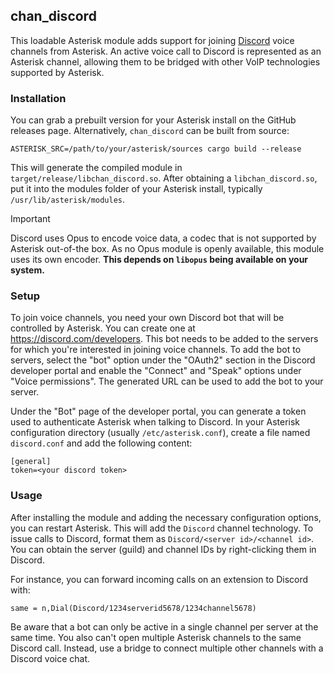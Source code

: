 ## chan\_discord

This loadable Asterisk module adds support for joining [Discord](https://discord.com)
voice channels from Asterisk.
An active voice call to Discord is represented as an Asterisk channel, allowing them to
be bridged with other VoIP technologies supported by Asterisk.

### Installation

You can grab a prebuilt version for your Asterisk install on the GitHub releases page.
Alternatively, `chan_discord` can be built from source:

```
ASTERISK_SRC=/path/to/your/asterisk/sources cargo build --release
```

This will generate the compiled module in `target/release/libchan_discord.so`.
After obtaining a `libchan_discord.so`, put it into the modules folder of your Asterisk
install, typically `/usr/lib/asterisk/modules`.

> [!IMPORTANT]
> Discord uses Opus to encode voice data, a codec that is not supported by Asterisk
> out-of-the box. As no Opus module is openly available, this module uses its
> own encoder. __This depends on `libopus` being available on your system.__

### Setup

To join voice channels, you need your own Discord bot that will be controlled by Asterisk.
You can create one at https://discord.com/developers.
This bot needs to be added to the servers for which you're interested in joining voice channels.
To add the bot to servers, select the "bot" option under the "OAuth2" section in the Discord
developer portal and enable the "Connect" and "Speak" options under "Voice permissions".
The generated URL can be used to add the bot to your server.

Under the "Bot" page of the developer portal, you can generate a token used to authenticate
Asterisk when talking to Discord.
In your Asterisk configuration directory (usually `/etc/asterisk.conf`), create a file
named `discord.conf` and add the following content:

```
[general]
token=<your discord token>
```

### Usage

After installing the module and adding the necessary configuration options, you can restart
Asterisk.
This will add the `Discord` channel technology. To issue calls to Discord, format them as
`Discord/<server id>/<channel id>`. You can obtain the server (guild) and channel IDs by right-clicking
them in Discord.

For instance, you can forward incoming calls on an extension to Discord with:

```
same = n,Dial(Discord/1234serverid5678/1234channel5678)
```

Be aware that a bot can only be active in a single channel per server at the same time.
You also can't open multiple Asterisk channels to the same Discord call. Instead, use
a bridge to connect multiple other channels with a Discord voice chat.

